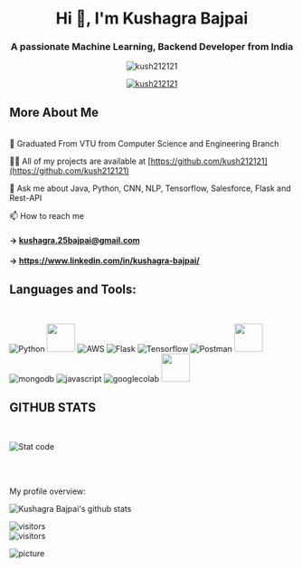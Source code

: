 <h1 align="center">Hi 👋, I'm Kushagra Bajpai</h1>
<h3 align="center">A passionate Machine Learning, Backend Developer from India</h3>

<p align="center"> <img src="https://komarev.com/ghpvc/?username=kush212121&label=Profile%20views&color=0e75b6&style=flat" alt="kush212121" /> </p>

<p align="center"> 
<a href="https://github.com/ryo-ma/github-profile-trophy"><img src="https://github-profile-trophy.vercel.app/?username=kush212121&theme=nord" alt="kush212121" /></a> 
</p>

<h2>More About Me </h2>
<br> 
🌱 Graduated From VTU from Computer Science and Engineering Branch 

👨‍💻 All of my projects are available at [https://github.com/kush212121](https://github.com/kush212121)

💬 Ask me about Java, Python, CNN, NLP, Tensorflow, Salesforce, Flask and Rest-API  

📫 How to reach me 
      <h4> ->  **kushagra.25bajpai@gmail.com**
      <h4> ->  **https://www.linkedin.com/in/kushagra-bajpai/**
       
      

<h2>Languages and Tools:</h2>
<br>

![Python](https://img.shields.io/badge/python-02569B?style=for-the-badge&logo=python&color=white)
<code><a href="https://www.mysql.com/" target="_blank"><img height="50" src="https://www.vectorlogo.zone/logos/mysql/mysql-ar21.svg"></a></code>
![AWS](https://img.shields.io/badge/aws-02569B?style=for-the-badge&logo=amazon&color=white)
![Flask](https://img.shields.io/badge/Flask-02569B?style=for-the-badge&logo=flask&color=white)
![Tensorflow](https://img.shields.io/badge/Tensorflow-02569B?style=for-the-badge&logo=tensorflow&color=white)
![Postman](https://img.shields.io/badge/Postman-02569B?style=for-the-badge&logo=postman&color=white)
<code><a href="https://jupyter.org/" target="_blank"><img height="50" src="https://www.vectorlogo.zone/logos/jupyter/jupyter-ar21.svg"></a></code>
![mongodb](https://img.shields.io/badge/mongodb-02569B?style=for-the-badge&logo=mongodb&color=white)
![javascript](https://img.shields.io/badge/javascript-02569B?style=for-the-badge&logo=javascript&color=white)
![googlecolab](https://img.shields.io/badge/googlecolab-02569B?style=for-the-badge&logo=googlecolab&color=white)
<code><a href="https://www.sqlite.org/" target="_blank"><img height="50" src="https://www.vectorlogo.zone/logos/sqlite/sqlite-ar21.svg"></a></code>

<h2> GITHUB STATS </h2>
<br>

![Stat code](https://github-readme-streak-stats.herokuapp.com/?user=kush212121&theme=dark)

<!-- [![my github activity graph](https://activity-graph.herokuapp.com/graph?username=kush212121&theme=github)](https://github.com/kush212121/github-readme-activity-graph) -->
<br>
<br>
 
<div><p>My profile overview: </p></div>

![Kushagra Bajpai's github stats](https://github-readme-stats.vercel.app/api?username=Kush212121&show_icons=true)

![visitors](https://visitor-badge.glitch.me/badge?page_id=Kush212121.Kush212121)<br />
 ![visitors](https://visitor-badge.laobi.icu/badge?page_id=Kush212121.Kush212121)
 
 
 
 
 ![picture](https://raw.githubusercontent.com/saadeghi/saadeghi/master/dino.gif)
<br />
<br />
